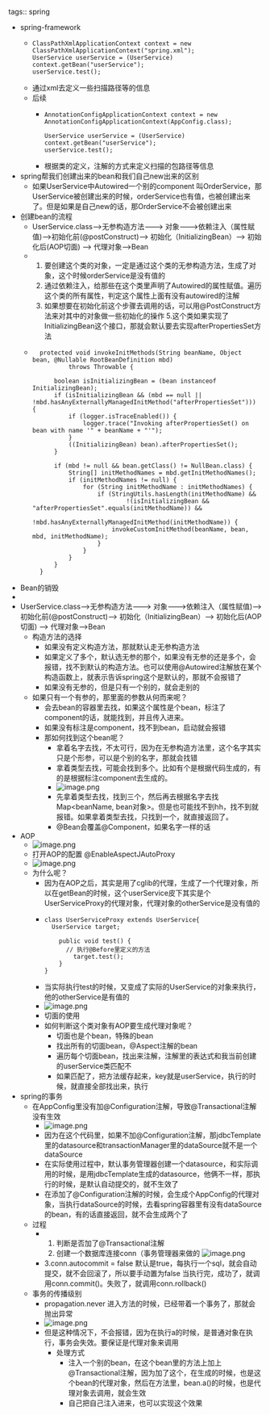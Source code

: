 tags:: spring

- spring-framework
	- ```
	  ClassPathXmlApplicationContext context = new ClassPathXmlApplicationContext("spring.xml");
	  UserService userService = (UserService) context.getBean("userService");
	  userService.test();
	  ```
	- 通过xml去定义一些扫描路径等的信息
	- 后续
		- ```
		  AnnotationConfigApplicationContext context = new AnnotationConfigApplicationContext(AppConfig.class);
		  
		  UserService userService = (UserService) context.getBean("userService");
		  userService.test();
		  ```
		- 根据类的定义，注解的方式来定义扫描的包路径等信息
- spring帮我们创建出来的bean和我们自己new出来的区别
	- 如果UserService中Autowired一个别的component 叫OrderService，那UserService被创建出来的时候，orderService也有值，也被创建出来了。但是如果是自己new的话，那OrderService不会被创建出来
- 创建bean的流程
	- UserService.class-->无参构造方法---> 对象--->依赖注入（属性赋值)-->初始化前(@postConstruct)--> 初始化（InitializingBean）--> 初始化后(AOP切面) --> 代理对象-->Bean
	- 1. 要创建这个类的对象，一定是通过这个类的无参构造方法，生成了对象，这个时候orderService是没有值的
	  3. 通过依赖注入，给那些在这个类里声明了Autowired的属性赋值。遍历这个类的所有属性，判定这个属性上面有没有autowired的注解
	  4. 如果想要在初始化前这个步骤去调用的话，可以用@PostConstruct方法来对其中的对象做一些初始化的操作
	  5.这个类如果实现了InitializingBean这个接口，那就会默认要去实现afterPropertiesSet方法
	- ```
	  	protected void invokeInitMethods(String beanName, Object bean, @Nullable RootBeanDefinition mbd)
	  			throws Throwable {
	  
	  		boolean isInitializingBean = (bean instanceof InitializingBean);
	  		if (isInitializingBean && (mbd == null || !mbd.hasAnyExternallyManagedInitMethod("afterPropertiesSet"))) {
	  			if (logger.isTraceEnabled()) {
	  				logger.trace("Invoking afterPropertiesSet() on bean with name '" + beanName + "'");
	  			}
	  			((InitializingBean) bean).afterPropertiesSet();
	  		}
	  
	  		if (mbd != null && bean.getClass() != NullBean.class) {
	  			String[] initMethodNames = mbd.getInitMethodNames();
	  			if (initMethodNames != null) {
	  				for (String initMethodName : initMethodNames) {
	  					if (StringUtils.hasLength(initMethodName) &&
	  							!(isInitializingBean && "afterPropertiesSet".equals(initMethodName)) &&
	  							!mbd.hasAnyExternallyManagedInitMethod(initMethodName)) {
	  						invokeCustomInitMethod(beanName, bean, mbd, initMethodName);
	  					}
	  				}
	  			}
	  		}
	  	}
	  ```
- Bean的销毁
-
- UserService.class-->无参构造方法---> 对象--->依赖注入（属性赋值)-->初始化前(@postConstruct)--> 初始化（InitializingBean）--> 初始化后(AOP切面) --> 代理对象-->Bean
	- 构造方法的选择
		- 如果没有定义构造方法，那就默认走无参构造方法
		- 如果定义了多个，默认选无参的那个，如果没有无参的还是多个，会报错，找不到默认的构造方法。也可以使用@Autowired注解放在某个构造函数上，就表示告诉spring这个是默认的，那就不会报错了
		- 如果没有无参的，但是只有一个别的，就会走别的
	- 如果只有一个有参的，那里面的参数从何而来呢？
		- 会去bean的容器里去找，如果这个属性是个bean，标注了component的话，就能找到，并且传入进来。
		- 如果没有标注是component，找不到bean，启动就会报错
		- 那如何找到这个bean呢？
			- 拿着名字去找，不太可行，因为在无参构造方法里，这个名字其实只是个形参，可以是个别的名字，那就会找错
			- 拿着类型去找，可能会找到多个。比如有个是根据代码生成的，有的是根据标注component去生成的。
			- ![image.png](../assets/image_1680676383193_0.png)
			- 先拿着类型去找，找到三个，然后再去根据名字去找Map<beanName, bean对象>。但是也可能找不到hh，找不到就报错。如果拿着类型去找，只找到一个，就直接返回了。
			- @Bean会覆盖@Component，如果名字一样的话
- AOP
	- ![image.png](../assets/image_1680676930368_0.png)
	- 打开AOP的配置 @EnableAspectJAutoProxy
	- ![image.png](../assets/image_1680677221745_0.png)
	- 为什么呢？
		- 因为在AOP之后，其实是用了cglib的代理，生成了一个代理对象，所以在getBean的时候，这个userService皮下其实是个UserServiceProxy的代理对象，代理对象的otherService是没有值的
		- ```
		  class UserServiceProxy extends UserService{
		   	UserService target;
		      
		      public void test() {
		      	// 执行@Before里定义的方法
		          target.test();
		      }
		  }
		  ```
		- 当实际执行test的时候，又变成了实际的UserService的对象来执行，他的otherService是有值的
		- ![image.png](../assets/image_1680679514951_0.png)
		- 切面的使用
		- 如何判断这个类对象有AOP要生成代理对象呢？
			- 切面也是个bean，特殊的bean
			- 找出所有的切面bean，@Aspect注解的bean
			- 遍历每个切面bean，找出来注解，注解里的表达式和我当前创建的userService类匹配不
			- 如果匹配了，把方法缓存起来，key就是userService，执行的时候，就直接全部找出来，执行
- spring的事务
	- 在AppConfig里没有加@Configuration注解，导致@Transactional注解没有生效
		- ![image.png](../assets/image_1680681246251_0.png)
		- 因为在这个代码里，如果不加@Configuration注解，那jdbcTemplate里的datasource和transactionManager里的dataSource就不是一个dataSource
		- 在实际使用过程中，默认事务管理器创建一个datasource，和实际调用的时候，是用jdbcTemplate生成的datasource，他俩不一样，那执行的时候，是默认自动提交的，就不生效了
		- 在添加了@Configuration注解的时候，会生成个AppConfig的代理对象，当执行dataSource的时候，去看spring容器里有没有dataSource的bean，有的话直接返回，就不会生成两个了
	- 过程
		- 1. 判断是否加了@Transactional注解
		  2. 创建一个数据库连接conn（事务管理器来做的
		  ![image.png](../assets/image_1680680381628_0.png)
		- 3.conn.autocommit = false  默认是true，每执行一个sql，就会自动提交，就不会回滚了，所以要手动置为false  当执行完，成功了，就调用conn.commit()。失败了，就调用conn.rollback()
	- 事务的传播级别
		- propagation.never 进入方法的时候，已经带着一个事务了，那就会抛出异常
		- ![image.png](../assets/image_1680680677579_0.png)
		- 但是这种情况下，不会报错，因为在执行a的时候，是普通对象在执行，事务会失效。要保证是代理对象来调用
			- 处理方式
				- 注入一个别的bean，在这个bean里的方法上加上@Transactional注解，因为加了这个，在生成的时候，也是这个bean的代理对象，然后在方法里，bean.a()的时候，也是代理对象去调用，就会生效
				- 自己把自己注入进来，也可以实现这个效果